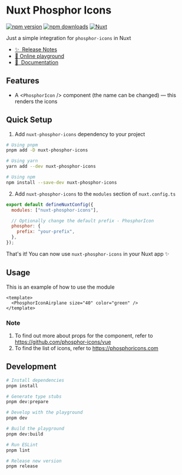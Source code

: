 # Nuxt Phosphor Icons

[![npm version][npm-version-src]][npm-version-href]
[![npm downloads][npm-downloads-src]][npm-downloads-href]
[![Nuxt][nuxt-src]][nuxt-href]

Just a simple integration for `phosphor-icons` in Nuxt

- [✨ &nbsp;Release Notes](/CHANGELOG.md)
- [🏀 Online playground](https://stackblitz.com/edit/nuxt-phosphor-icons?file=playground%2Fapp.vue)
- [📖 &nbsp;Documentation](https://phosphoricons.com)

## Features

- A <`PhosphorIcon` /> component (the name can be changed) &mdash; this renders the icons

## Quick Setup

1. Add `nuxt-phosphor-icons` dependency to your project

```bash
# Using pnpm
pnpm add -D nuxt-phosphor-icons

# Using yarn
yarn add --dev nuxt-phosphor-icons

# Using npm
npm install --save-dev nuxt-phosphor-icons
```

2. Add `nuxt-phosphor-icons` to the `modules` section of `nuxt.config.ts`

```js
export default defineNuxtConfig({
  modules: ["nuxt-phosphor-icons"],

  // Optionally change the default prefix - PhosphorIcon
  phosphor: {
    prefix: "your-prefix",
  },
});
```

That's it! You can now use `nuxt-phosphor-icons` in your Nuxt app ✨

## Usage

This is an example of how to use the module

```vue
<template>
  <PhosphorIconAirplane size="40" color="green" />
</template>
```

### Note

1. To find out more about props for the component, refer to <https://github.com/phosphor-icons/vue>
2. To find the list of icons, refer to <https://phosphoricons.com>

## Development

```bash
# Install dependencies
pnpm install

# Generate type stubs
pnpm dev:prepare

# Develop with the playground
pnpm dev

# Build the playground
pnpm dev:build

# Run ESLint
pnpm lint

# Release new version
pnpm release
```

<!-- Badges -->

[npm-version-src]: https://img.shields.io/npm/v/nuxt-phosphor-icons/latest.svg?style=flat&colorA=18181B&colorB=28CF8D
[npm-version-href]: https://npmjs.com/package/nuxt-phosphor-icons
[npm-downloads-src]: https://img.shields.io/npm/dm/nuxt-phosphor-icons.svg?style=flat&colorA=18181B&colorB=28CF8D
[npm-downloads-href]: https://npmjs.com/package/nuxt-phosphor-icons
[nuxt-src]: https://img.shields.io/badge/Nuxt-18181B?logo=nuxt.js
[nuxt-href]: https://nuxt.com
